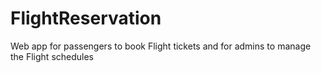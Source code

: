 # FlightReservation

Web app for passengers to book Flight tickets and for admins to manage the Flight schedules
